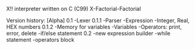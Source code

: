X!! interpreter written on C (C99)
X-Factorial-Factorial

Version history:
[Alpha]
0.1
-Lexer
0.1.1
-Parser
-Expression
-Integer, Real, HEX numbers
0.1.2
-Memory for variables
-Variables
-Operators: print, error, delete
-if/else statement
0.2
-new expression builder
-while statement
-operators block
